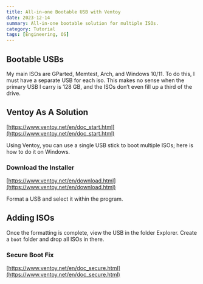 ```yaml
---
title: All-in-one Bootable USB with Ventoy
date: 2023-12-14
summary: All-in-one bootable solution for multiple ISOs.
category: Tutorial
tags: [Engineering, OS]
---
```


## Bootable USBs

My main ISOs are GParted, Memtest, Arch, and Windows 10/11. To do this, I must have a separate USB for each iso. This makes no sense when the primary USB I carry is 128 GB, and the ISOs don’t even fill up a third of the drive.

## Ventoy As A Solution

[https://www.ventoy.net/en/doc_start.html](https://www.ventoy.net/en/doc_start.html)

Using Ventoy, you can use a single USB stick to boot multiple ISOs; here is how to do it on Windows.

### Download the Installer

[https://www.ventoy.net/en/download.html](https://www.ventoy.net/en/download.html)

Format a USB and select it within the program.

## Adding ISOs

Once the formatting is complete, view the USB in the folder Explorer. Create a `boot` folder and drop all ISOs in there. 

### Secure Boot Fix

[https://www.ventoy.net/en/doc_secure.html](https://www.ventoy.net/en/doc_secure.html)
